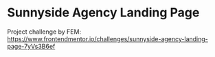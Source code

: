 # Sunnyside Agency Landing Page

Project challenge by FEM: 
https://www.frontendmentor.io/challenges/sunnyside-agency-landing-page-7yVs3B6ef